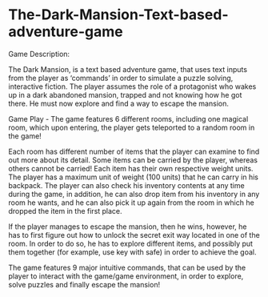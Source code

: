 # The-Dark-Mansion-Text-based-adventure-game

Game Description:

The Dark Mansion, is a text based adventure game, that uses text inputs from the player as ‘commands’ in order to simulate a puzzle solving, interactive fiction. The player assumes the role of a protagonist who wakes up in a dark abandoned mansion, trapped and not knowing how he got there. He must now explore and find a way to escape the mansion.

Game Play -
The game features 6 different rooms, including one magical room, which upon entering, the player gets teleported to a random room in the game! 

Each room has different number of items that the player can examine to find out more about its detail. Some items can be carried by the player, whereas others cannot be carried! Each item has their own respective weight units. The player has a maximum unit of weight (100 units) that he can carry in his backpack. The player can also check his inventory contents at any time during the game, in addition, he can also drop item from his inventory in any room he wants, and he can also pick it up again from the room in which he dropped the item in the first place.

If the player manages to escape the mansion, then he wins, however, he has to first figure out how to unlock the secret exit way located in one of the room. In order to do so, he has to explore different items, and possibly put them together (for example, use key with safe) in order to achieve the goal.

The game features 9 major intuitive commands, that can be used by the player to interact with the game/game environment, in order to explore, solve puzzles and finally escape the mansion!
